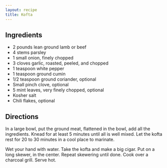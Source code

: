 ```yaml
---
layout: recipe
title: Kofta
---
```


## Ingredients

* 2 pounds lean ground lamb or beef
* 4 stems parsley
* 1 small onion, finely chopped
* 3 cloves garlic, roasted, peeled, and chopped
* 1 teaspoon white pepper
* 1 teaspoon ground cumin
* 1/2 teaspoon ground coriander, optional
* Small pinch clove, optional
* 5 mint leaves, very finely chopped, optional
* Kosher salt
* Chili flakes, optional

## Directions

In a large bowl, put the ground meat, flattened in the bowl, add all the
ingredients. Knead for at least 5 minutes until all is well mixed. Let
the kofta rest for 20 to 30 minutes in a cool place to marinate.

Wet your hand with water. Take the kofta and make a big cigar. Put on a
long skewer, in the center. Repeat skewering until done. Cook over a
charcoal grill. Serve hot.
